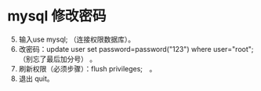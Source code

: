 # mysql 修改密码

5. 输入use mysql; （连接权限数据库）。
6. 改密码：update user set password=password("123") where user="root";（别忘了最后加分号） 。
7. 刷新权限（必须步骤）：flush privileges;　。 
8. 退出 quit。 

